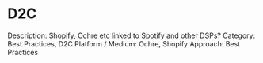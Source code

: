 # D2C

Description: Shopify, Ochre etc linked to Spotify and other DSPs?
Category: Best Practices, D2C
Platform / Medium: Ochre, Shopify
Approach: Best Practices